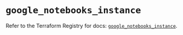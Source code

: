 # `google_notebooks_instance`

Refer to the Terraform Registry for docs: [`google_notebooks_instance`](https://registry.terraform.io/providers/hashicorp/google/6.49.2/docs/resources/notebooks_instance).
